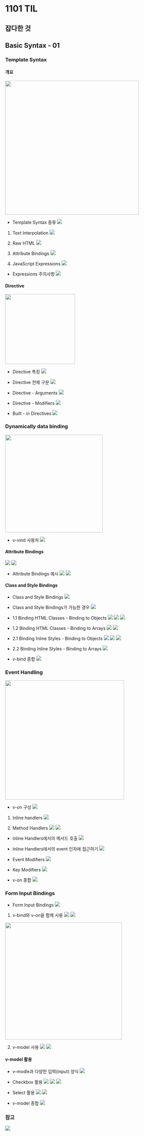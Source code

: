 # 1101 TIL

## 잡다한 것

## Basic Syntax - 01

### Template Syntax

#### 개요

<img src="1102_assets/2023-11-01-19-59-19-image.png" title="" alt="" width="430">

- Template Syntax 종류
  ![](1102_assets/2023-11-01-19-59-42-image.png)
1. Text Interpolation
   ![](1102_assets/2023-11-01-20-00-13-image.png)

2. Raw HTML
   ![](1102_assets/2023-11-01-20-00-29-image.png)

3. Attribute Bindings
   ![](1102_assets/2023-11-01-20-00-48-image.png)

4. JavaScript Expressions
   ![](1102_assets/2023-11-01-20-01-09-image.png)
- Expressions 주의사항
  ![](1102_assets/2023-11-01-20-01-27-image.png)

#### Directive

<img src="1102_assets/2023-11-01-20-01-45-image.png" title="" alt="" width="225">

- Directive 특징
  ![](1102_assets/2023-11-01-20-02-03-image.png)

- Directive 전체 구문
  ![](1102_assets/2023-11-01-20-02-20-image.png)

- Directive - Arguments
  ![](1102_assets/2023-11-01-20-02-40-image.png)

- Directive - Modifiers
  ![](1102_assets/2023-11-01-20-03-00-image.png)

- Built - in Directives
  ![](1102_assets/2023-11-01-20-03-20-image.png)

### Dynamically data binding

<img src="1102_assets/2023-11-01-20-03-31-image.png" title="" alt="" width="314">

- v-vind 사용처
  ![](1102_assets/2023-11-01-20-03-50-image.png)

#### Attribute Bindings

![](1102_assets/2023-11-01-20-04-10-image.png)
![](1102_assets/2023-11-01-20-04-17-image.png)

- Attribute Bindings 예시
  ![](1102_assets/2023-11-01-20-04-38-image.png)
  ![](1102_assets/2023-11-01-20-04-47-image.png)

#### Class and Style Bindings

- Class and Style Bindings
  ![](1102_assets/2023-11-01-20-05-31-image.png)

- Class and Style Bindings가 가능한 경우
  ![](1102_assets/2023-11-01-20-05-50-image.png)

- 1.1 Binding HTML Classes - Binding to Objects
  ![](1102_assets/2023-11-01-20-07-02-image.png)
  ![](1102_assets/2023-11-01-20-07-11-image.png)
  ![](1102_assets/2023-11-01-20-07-18-image.png)

- 1.2 Binding HTML Classes - Binding to Arrays
  ![](1102_assets/2023-11-01-20-07-50-image.png)
  ![](1102_assets/2023-11-01-20-07-59-image.png)

- 2.1 Binding Inline Styles - Binding to Objects
  ![](1102_assets/2023-11-01-20-08-41-image.png)
  ![](1102_assets/2023-11-01-20-08-48-image.png)
  ![](1102_assets/2023-11-01-20-08-58-image.png)

- 2.2 Binding Inline Styles - Binding to Arrays
  ![](1102_assets/2023-11-01-20-09-29-image.png)

- v-bind 종합
  ![](1102_assets/2023-11-01-20-09-45-image.png)



### Event Handling

<img src="1102_assets/2023-11-01-20-09-55-image.png" title="" alt="" width="383">

- v-on 구성
  ![](1102_assets/2023-11-01-20-10-14-image.png)
1. Inline handlers
   ![](1102_assets/2023-11-01-20-10-46-image.png)

2. Method Handlers
   ![](1102_assets/2023-11-01-20-11-05-image.png)
   ![](1102_assets/2023-11-01-20-11-13-image.png)
- Inline Handlers에서의 메서드 호출
  ![](1102_assets/2023-11-01-20-13-18-image.png)

- Inline Handlers에서의 event 인자에 접근하기
  ![](1102_assets/2023-11-01-20-13-41-image.png)

- Event Modifiers
  ![](1102_assets/2023-11-01-20-14-01-image.png)

- Key Modifiers
  ![](1102_assets/2023-11-01-20-15-00-image.png)

- v-on 종합
  ![](1102_assets/2023-11-01-20-15-13-image.png)

### Form Input Bindings

- Form Input Bindings
  ![](1102_assets/2023-11-01-20-15-31-image.png)
1. v-bind와 v-on을 함께 사용
   ![](1102_assets/2023-11-01-20-16-01-image.png)
   ![](1102_assets/2023-11-01-20-16-08-image.png)

<img src="1102_assets/2023-11-01-20-16-22-image.png" title="" alt="" width="376">

2. v-model 사용
   ![](1102_assets/2023-11-01-20-16-44-image.png)
   ![](1102_assets/2023-11-01-20-16-52-image.png)

#### v-model 활용

- v-modle과 다양한 입력(input) 양식
  ![](1102_assets/2023-11-01-20-17-34-image.png)

- Checkbox 활용
  ![](1102_assets/2023-11-01-20-18-27-image.png)
  ![](1102_assets/2023-11-01-20-18-35-image.png)
  ![](1102_assets/2023-11-01-20-18-41-image.png)

- Select 활용
  ![](1102_assets/2023-11-01-20-18-55-image.png)
  ![](1102_assets/2023-11-01-20-19-02-image.png)

- v-model 종합
  ![](1102_assets/2023-11-01-20-19-16-image.png)

### 참고

![](1102_assets/2023-11-01-20-19-28-image.png)

